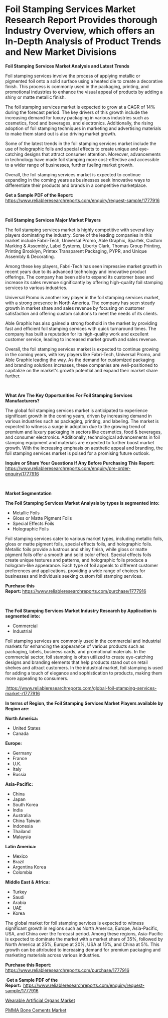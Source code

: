 <p><h1>Foil Stamping Services Market Research Report Provides thorough Industry Overview, which offers an In-Depth Analysis of Product Trends and New Market Divisions</h1></p><p><strong>Foil Stamping Services Market Analysis and Latest Trends</strong></p>
<p><p>Foil stamping services involve the process of applying metallic or pigmented foil onto a solid surface using a heated die to create a decorative finish. This process is commonly used in the packaging, printing, and promotional industries to enhance the visual appeal of products by adding a shiny or matte metallic finish.</p><p>The foil stamping services market is expected to grow at a CAGR of 14% during the forecast period. The key drivers of this growth include the increasing demand for luxury packaging in various industries such as cosmetics, food and beverages, and electronics. Additionally, the rising adoption of foil stamping techniques in marketing and advertising materials to make them stand out is also driving market growth.</p><p>Some of the latest trends in the foil stamping services market include the use of holographic foils and special effects to create unique and eye-catching designs that attract consumer attention. Moreover, advancements in technology have made foil stamping more cost-effective and accessible to a wider range of businesses, further fueling market growth.</p><p>Overall, the foil stamping services market is expected to continue expanding in the coming years as businesses seek innovative ways to differentiate their products and brands in a competitive marketplace.</p></p>
<p><strong>Get a Sample PDF of the Report:&nbsp;</strong> <a href="https://www.reliableresearchreports.com/enquiry/request-sample/1777916">https://www.reliableresearchreports.com/enquiry/request-sample/1777916</a></p>
<p>&nbsp;</p>
<p><strong>Foil Stamping Services Major Market Players</strong></p>
<p><p>The foil stamping services market is highly competitive with several key players dominating the industry. Some of the leading companies in this market include Fabri-Tech, Universal Promo, Able Graphix, Spartek, Custom Marking & Assembly, Label Systems, Liberty Clark, Thomas Group Printing, Printing Brooklyn, Printex Transparent Packaging, PYPR, and Unique Assembly & Decorating.</p><p>Among these key players, Fabri-Tech has seen impressive market growth in recent years due to its advanced technology and innovative product offerings. The company has been able to expand its customer base and increase its sales revenue significantly by offering high-quality foil stamping services to various industries.</p><p>Universal Promo is another key player in the foil stamping services market, with a strong presence in North America. The company has seen steady growth in market share and sales revenue by focusing on customer satisfaction and offering custom solutions to meet the needs of its clients.</p><p>Able Graphix has also gained a strong foothold in the market by providing fast and efficient foil stamping services with quick turnaround times. The company has built a reputation for its high-quality work and excellent customer service, leading to increased market growth and sales revenue.</p><p>Overall, the foil stamping services market is expected to continue growing in the coming years, with key players like Fabri-Tech, Universal Promo, and Able Graphix leading the way. As the demand for customized packaging and branding solutions increases, these companies are well-positioned to capitalize on the market's growth potential and expand their market share further.</p></p>
<p>&nbsp;</p>
<p><strong>What Are The Key Opportunities For Foil Stamping Services Manufacturers?</strong></p>
<p><p>The global foil stamping services market is anticipated to experience significant growth in the coming years, driven by increasing demand in various industries such as packaging, printing, and labeling. The market is expected to witness a surge in adoption due to the growing trend of premium and luxury packaging in sectors like cosmetics, food & beverages, and consumer electronics. Additionally, technological advancements in foil stamping equipment and materials are expected to further boost market growth. With the increasing emphasis on aesthetic appeal and branding, the foil stamping services market is poised for a promising future outlook.</p></p>
<p><strong>Inquire or Share Your Questions If Any Before Purchasing This Report:</strong> <a href="https://www.reliableresearchreports.com/enquiry/pre-order-enquiry/1777916">https://www.reliableresearchreports.com/enquiry/pre-order-enquiry/1777916</a></p>
<p>&nbsp;</p>
<p><strong>Market Segmentation</strong></p>
<p><strong>The Foil Stamping Services Market Analysis by types is segmented into:</strong></p>
<p><ul><li>Metallic Foils</li><li>Gloss or Matte Pigment Foils</li><li>Special Effects Foils</li><li>Holographic Foils</li></ul></p>
<p><p>Foil stamping services cater to various market types, including metallic foils, gloss or matte pigment foils, special effects foils, and holographic foils. Metallic foils provide a lustrous and shiny finish, while gloss or matte pigment foils offer a smooth and solid color effect. Special effects foils create unique textures and patterns, and holographic foils produce a hologram-like appearance. Each type of foil appeals to different customer preferences and applications, providing a wide range of choices for businesses and individuals seeking custom foil stamping services.</p></p>
<p><strong>Purchase this Report:&nbsp;</strong><a href="https://www.reliableresearchreports.com/purchase/1777916">https://www.reliableresearchreports.com/purchase/1777916</a></p>
<p>&nbsp;</p>
<p><strong>The Foil Stamping Services Market Industry Research by Application is segmented into:</strong></p>
<p><ul><li>Commercial</li><li>Industrial</li></ul></p>
<p><p>Foil stamping services are commonly used in the commercial and industrial markets for enhancing the appearance of various products such as packaging, labels, business cards, and promotional materials. In the commercial sector, foil stamping is often utilized to create eye-catching designs and branding elements that help products stand out on retail shelves and attract customers. In the industrial market, foil stamping is used for adding a touch of elegance and sophistication to products, making them more appealing to consumers.</p></p>
<p><a href="https://www.reliableresearchreports.com/global-foil-stamping-services-market-r1777916">&nbsp;https://www.reliableresearchreports.com/global-foil-stamping-services-market-r1777916</a></p>
<p><strong>In terms of Region, the Foil Stamping Services Market Players available by Region are:</strong></p>
<p>
    <p> <strong> North America: </strong>
        <ul>
            <li>United States</li>
            <li>Canada</li>
        </ul>
        </p> 
    <p> <strong> Europe: </strong>
        <ul>
            <li>Germany</li>
            <li>France</li>
            <li>U.K.</li>
            <li>Italy</li>
            <li>Russia</li>
        </ul>
        </p> 
    <p> <strong> Asia-Pacific: </strong>
        <ul>
            <li>China</li>
            <li>Japan</li>
            <li>South Korea</li>
            <li>India</li>
            <li>Australia</li>
            <li>China Taiwan</li>
            <li>Indonesia</li>
            <li>Thailand</li>
            <li>Malaysia</li>
        </ul>
        </p> 
    <p> <strong> Latin America: </strong>
        <ul>
            <li>Mexico</li>
            <li>Brazil</li>
            <li>Argentina Korea</li>
            <li>Colombia</li>
        </ul>
        </p> 
    <p> <strong> Middle East & Africa: </strong>
        <ul>
            <li>Turkey</li>
            <li>Saudi</li>
            <li>Arabia</li>
            <li>UAE</li>
            <li>Korea</li>
        </ul>
    </p>
    </p>
<p><p>The global market for foil stamping services is expected to witness significant growth in regions such as North America, Europe, Asia-Pacific, USA, and China over the forecast period. Among these regions, Asia-Pacific is expected to dominate the market with a market share of 35%, followed by North America at 25%, Europe at 20%, USA at 15%, and China at 5%. This growth can be attributed to increasing demand for premium packaging and marketing materials across various industries.</p></p>
<p><strong>Purchase this Report: </strong><a href="https://www.reliableresearchreports.com/purchase/1777916">https://www.reliableresearchreports.com/purchase/1777916</a></p>
<p>&nbsp;<strong>Get a Sample PDF of the Report:&nbsp;&nbsp;</strong><a href="https://www.reliableresearchreports.com/enquiry/request-sample/1777916">https://www.reliableresearchreports.com/enquiry/request-sample/1777916</a></p>
<p><strong></strong></p>
<p><p><a href="https://view.publitas.com/reportprime-1/wearable-artificial-organs-market-focuses-on-market-share-size-and-projected-forecast-till-2031/">Wearable Artificial Organs Market</a></p><p><a href="https://view.publitas.com/reportprime-1/pmma-bone-cements-market-analysis-its-cagr-market-segmentation-and-global-industry-overview/">PMMA Bone Cements Market</a></p></p>